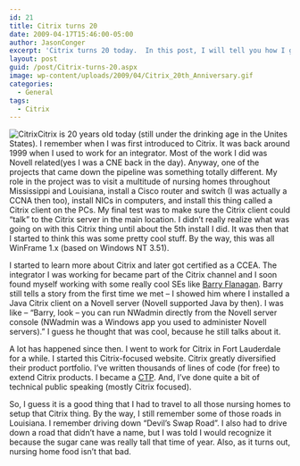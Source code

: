 ```yaml
---
id: 21
title: Citrix turns 20
date: 2009-04-17T15:46:00-05:00
author: JasonConger
excerpt: 'Citrix turns 20 today.  In this post, I will tell you how I got introduced to Citrix several years ago.'
layout: post
guid: /post/Citrix-turns-20.aspx
image: wp-content/uploads/2009/04/Citrix_20th_Anniversary.gif
categories:
  - General
tags:
  - Citrix
---
```

<img style="float: left;" src="http://www.jasonconger.com/images/articleImages/Citrix_20th_Anniversary.gif" alt="Citrix" /> Citrix is 20 years old today (still under the drinking age in the Unites States). I remember when I was first introduced to Citrix. It was back around 1999 when I used to work for an integrator. Most of the work I did was Novell related(yes I was a CNE back in the day). Anyway, one of the projects that came down the pipeline was something totally different. My role in the project was to visit a multitude of nursing homes throughout Mississippi and Louisiana, install a Cisco router and switch (I was actually a CCNA then too), install NICs in computers, and install this thing called a Citrix client on the PCs. My final test was to make sure the Citrix client could “talk” to the Citrix server in the main location. I didn’t really realize what was going on with this Citrix thing until about the 5th install I did. It was then that I started to think this was some pretty cool stuff. By the way, this was all WinFrame 1.x (based on Windows NT 3.51).

I started to learn more about Citrix and later got certified as a CCEA. The integrator I was working for became part of the Citrix channel and I soon found myself working with some really cool SEs like <a href="http://community.citrix.com/blogs/citrite/barryf">Barry Flanagan</a>. Barry still tells a story from the first time we met – I showed him where I installed a Java Citrix client on a Novell server (Novell supported Java by then). I was like – “Barry, look – you can run NWadmin directly from the Novell server console (NWadmin was a Windows app you used to administer Novell servers).” I guess he thought that was cool, because he still talks about it.

A lot has happened since then. I went to work for Citrix in Fort Lauderdale for a while. I started this Citrix-focused website. Citrix greatly diversified their product portfolio. I’ve written thousands of lines of code (for free) to extend Citrix products. I became a <a href="http://community.citrix.com/display/cdn/Citrix+Technology+Professionals">CTP</a>. And, I’ve done quite a bit of technical public speaking (mostly Citrix focused).

So, I guess it is a good thing that I had to travel to all those nursing homes to setup that Citrix thing. By the way, I still remember some of those roads in Louisiana. I remember driving down “Devil’s Swap Road”. I also had to drive down a road that didn’t have a name, but I was told I would recognize it because the sugar cane was really tall that time of year. Also, as it turns out, nursing home food isn’t that bad.